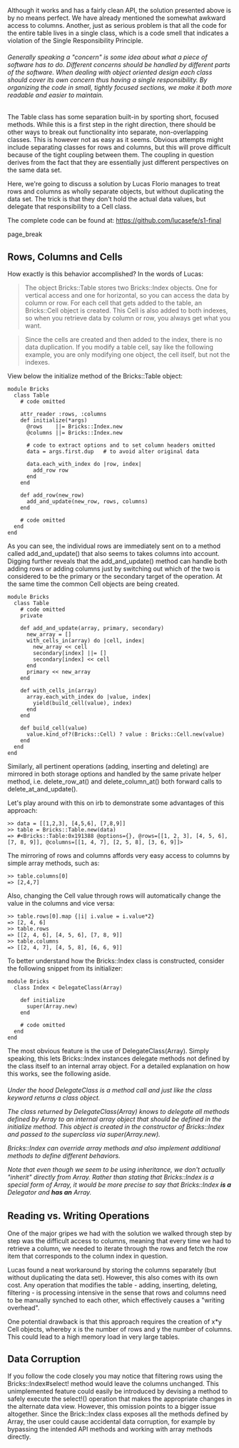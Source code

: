 Although it works and has a fairly clean API, the solution presented above is by no means perfect. We have already mentioned the somewhat awkward access to columns. Another, just as serious problem is that all the code for the entire table lives in a single class, which is a code smell that indicates a violation of the Single Responsibility Principle.

<h6 title="Single Responsibility Principle">

Generally speaking a "concern" is some idea about what a piece of software has to do. Different concerns should be handled by different parts of the software. When dealing with object oriented design each class should cover its own concern thus having a single responsibility. By organizing the code in small, tightly focused sections, we make it both more readable and easier to maintain.
</h6>

The Table class has some separation built-in by sporting short, focused methods. While this is a first step in the right direction, there should be other ways to break out functionality into separate, non-overlapping classes. This is however not as easy as it seems. Obvious attempts might include separating classes for rows and columns, but this will prove difficult because of the tight coupling between them. The coupling in question derives from the fact that they are essentially just different perspectives on the same data set. 

Here, we're going to discuss a solution by Lucas Florio manages to treat rows and columns as wholly separate objects, but without duplicating the data set. The trick is that they don't hold the actual data values, but delegate that responsibility to a Cell class. 

The complete code can be found at: https://github.com/lucasefe/s1-final

page_break

Rows, Columns and Cells
----------------------

How exactly is this behavior accomplished? In the words of Lucas:

> The object Bricks::Table stores two Bricks::Index objects. One for vertical access and one for horizontal, so you can access the data by column or row. For each cell that gets added to the table, an Bricks::Cell object is created. This Cell is also added to both indexes, so when you retrieve data by column or row, you always get what you want.

> Since the cells are created and then added to the index, there is no data duplication. If you modify a table cell, say like the following example, you are only modifying one object, the cell itself, but not the indexes.

View below the initialize method of the Bricks::Table object: 

    module Bricks
      class Table
        # code omitted

        attr_reader :rows, :columns
        def initialize(*args)
          @rows    ||= Bricks::Index.new
          @columns ||= Bricks::Index.new
      
          # code to extract options and to set column headers omitted
          data = args.first.dup   # to avoid alter original data  

          data.each_with_index do |row, index|
            add_row row
          end
        end

        def add_row(new_row)
          add_and_update(new_row, rows, columns)
        end

        # code omitted
      end
    end

As you can see, the individual rows are immediately sent on to a method called add_and_update() that also seems to takes columns into account. Digging further reveals that the add_and_update() method can handle both adding rows or adding columns just by switching out which of the two is considered to be the primary or the secondary target of the operation. At the same time the common Cell objects are being created.

    module Bricks
      class Table
        # code omitted
        private

        def add_and_update(array, primary, secondary)
          new_array = []
          with_cells_in(array) do |cell, index|
            new_array << cell 
            secondary[index] ||= []
            secondary[index] << cell
          end
          primary << new_array
        end

        def with_cells_in(array)
          array.each_with_index do |value, index| 
            yield(build_cell(value), index)
          end
        end

        def build_cell(value)
          value.kind_of?(Bricks::Cell) ? value : Bricks::Cell.new(value) 
        end
      end
    end

Similarly, all pertinent operations (adding, inserting and deleting) are mirrored in both storage options and handled by the same private helper method, i.e. delete_row_at() and delete_column_at() both forward calls to delete_at_and_update().

Let's play around with this on irb to demonstrate some advantages of this approach:

    >> data = [[1,2,3], [4,5,6], [7,8,9]]
    >> table = Bricks::Table.new(data)
    => #<Bricks::Table:0x191388 @options={}, @rows=[[1, 2, 3], [4, 5, 6], [7, 8, 9]], @columns=[[1, 4, 7], [2, 5, 8], [3, 6, 9]]> 

The mirroring of rows and columns affords very easy access to columns by simple array methods, such as:

    >> table.columns[0]
    => [2,4,7]

Also, changing the Cell value through rows will automatically change the value in the columns and vice versa:

    >> table.rows[0].map {|i| i.value = i.value*2}
    => [2, 4, 6] 
    >> table.rows
    => [[2, 4, 6], [4, 5, 6], [7, 8, 9]] 
    >> table.columns
    => [[2, 4, 7], [4, 5, 8], [6, 6, 9]]

To better understand how the Bricks::Index class is constructed, consider the following snippet from its initializer:

    module Bricks
      class Index < DelegateClass(Array)

        def initialize
          super(Array.new)
        end

        # code omitted
      end
    end

The most obvious feature is the use of DelegateClass(Array). Simply speaking, this lets Bricks::Index instances delegate methods not defined by the class itself to an internal array object. For a detailed explanation on how this works, see the following aside.


<h6 title="The DelegateClass method">
Under the hood DelegateClass is a method call and just like the class keyword returns a class object.

The class returned by DelegateClass(Array) knows to delegate all methods defined by Array to an internal array object that should be defined in the initialize method. This object is created in the constructor of Bricks::Index and passed to the superclass via super(Array.new).

Bricks::Index can override array methods and also implement additional methods to define different behaviors.

Note that even though we seem to be using inheritance, we don't actually "inherit" directly from Array. Rather than stating that Bricks::Index is a special form of Array, it would be more precise to say that Bricks::Index <b>is a</b> Delegator and <b>has an</b> Array.
</h6>

Reading vs. Writing Operations
------------------------------

One of the major gripes we had with the solution we walked through step by step was the difficult access to columns, meaning that every time we had to retrieve a column, we needed to iterate through the rows and fetch the row item that corresponds to the column index in question.

Lucas found a neat workaround by storing the columns separately (but without duplicating the data set). However, this also comes with its own cost. Any operation that modifies the table - adding, inserting, deleting, filtering - is processing intensive in the sense that rows and columns need to be manually synched to each other, which effectively causes a "writing overhead".

One potential drawback is that this approach requires the creation of x*y Cell objects, whereby x is the number of rows and y the number of columns. This could lead to a high memory load in very large tables.

Data Corruption
---------------

If you follow the code closely you may notice that filtering rows using the Bricks::Index#select! method would leave the columns unchanged. This unimplemented feature could easily be introduced by devising a method to safely execute the select!() operation that makes the appropriate changes in the alternate data view. However, this omission points to a bigger issue altogether. Since the Brick::Index class exposes all the methods defined by Array, the user could cause accidental data corruption, for example by bypassing the intended API methods and working with array methods directly.